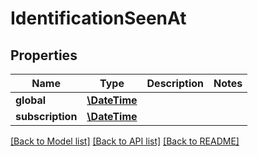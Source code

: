 # IdentificationSeenAt

## Properties
Name | Type | Description | Notes
------------ | ------------- | ------------- | -------------
**global** | [**\DateTime**](\DateTime.md) |  | 
**subscription** | [**\DateTime**](\DateTime.md) |  | 

[[Back to Model list]](../../README.md#documentation-for-models) [[Back to API list]](../../README.md#documentation-for-api-endpoints) [[Back to README]](../../README.md)

